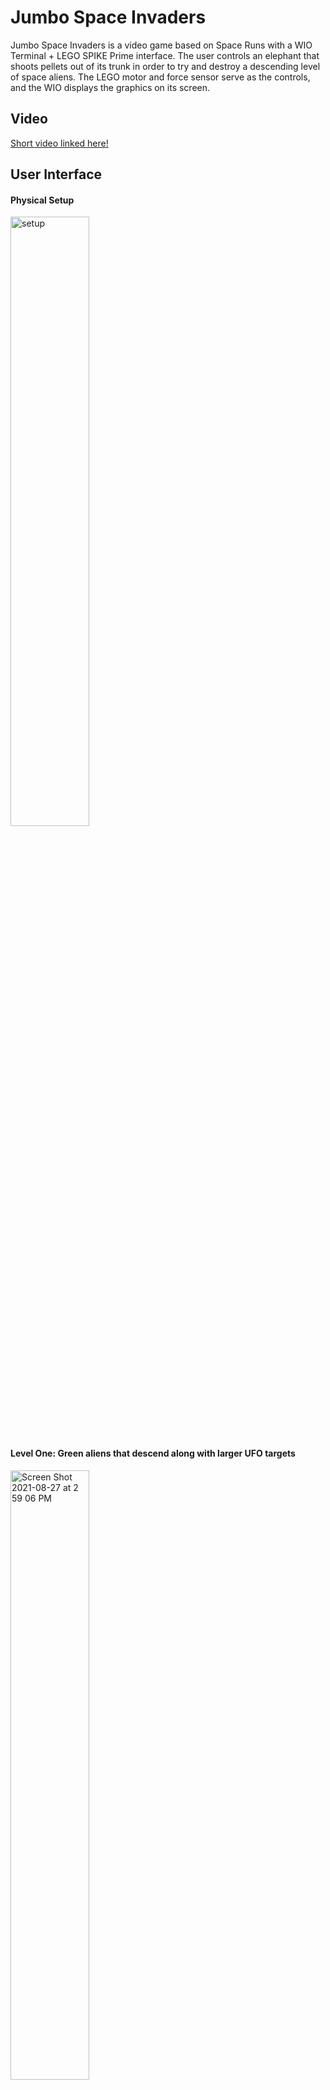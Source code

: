 # Jumbo Space Invaders
Jumbo Space Invaders is a video game based on Space Runs with a WIO Terminal + LEGO SPIKE Prime interface. The user controls an elephant that shoots pellets out of its trunk in order to try and destroy a descending level of space aliens. The LEGO motor and force sensor serve as the controls, and the WIO displays the graphics on its screen. 

## Video 
[Short video linked here!](https://youtu.be/Lqg9Slq60Sc)

## User Interface 
#### Physical Setup
<img align = "center" alt = "setup" src="https://user-images.githubusercontent.com/49819466/131177263-6ab0c581-160b-4760-8c5f-ef22eedacf3d.jpg" width=50% height=50%>

#### Level One: Green aliens that descend along with larger UFO targets
<img align="center" alt="Screen Shot 2021-08-27 at 2 59 06 PM" src="https://user-images.githubusercontent.com/49819466/131176141-4e606920-0bd7-4e99-9c3f-d99c82531991.png" width=50% height=50%>

#### Level Two: Red aliens that descend at a faster pace 
<img align = "center" alt="Screen Shot 2021-08-27 at 2 59 22 PM" src="https://user-images.githubusercontent.com/49819466/131176179-cf6182bd-39ad-41f9-8be7-ab443c1d86e0.png" width = 50% height = 50%>
